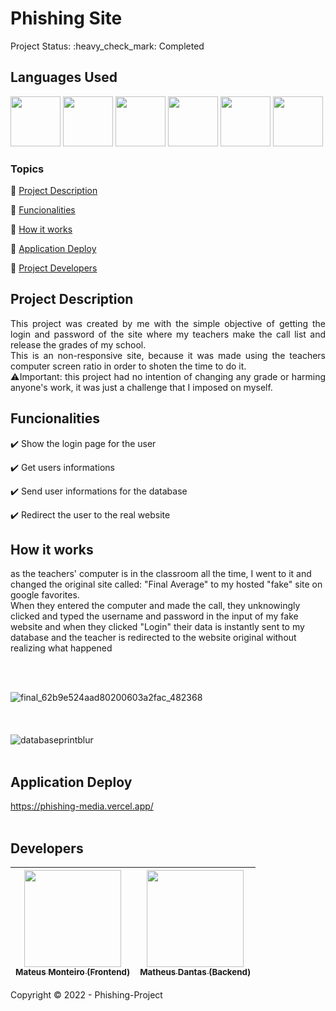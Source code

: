<h1>Phishing Site</h1>
Project Status: :heavy_check_mark: Completed
<br>
<h2>Languages Used</h2>
<p align="left">
  <img src="https://user-images.githubusercontent.com/81173375/173145423-a677d25e-9f54-4ffe-aaac-06fcb89c6f33.png" width="80" height="80"/>
  <img src="https://user-images.githubusercontent.com/81173375/173145420-09145644-7cdd-4e9f-879a-9b4520f5bb06.png" width="80" height="80"/>
  <img src="https://user-images.githubusercontent.com/81173375/173145425-0cb0b980-ebb6-4f06-a7f7-4ec6ffb2fc2c.png" width="80" height="80"/>
  <img src="https://user-images.githubusercontent.com/81173375/173146357-fca3c8f1-6dfa-4f87-8514-96a3ab932f94.png" width="80" height="80"/>
  <img src="https://user-images.githubusercontent.com/81173375/173146272-9169dc13-f37c-452a-bf60-99681dd1878e.png" width="80" height="80"/>
  <img src="https://user-images.githubusercontent.com/81173375/173146918-272dd65b-ab58-4ed6-a802-c5bb7223bc93.png" width="80" height="80"/>
</p>

### Topics

:small_blue_diamond: [Project Description](#project-description)

:small_blue_diamond: [Funcionalities](#funcionalities)

:small_blue_diamond: [How it works](#how-it-works)

:small_blue_diamond: [Application Deploy](#application-deploy)

:small_blue_diamond: [Project Developers](#developers)


## Project Description 

<p align="justify">
  This project was created by me with the simple objective of getting the login and password of the site where my teachers make the call list and release the grades of my school.<br>
  This is an non-responsive site, because it was made using the teachers computer screen ratio in order to shoten the time to do it. <br>
  ⚠️Important: this project had no intention of changing any grade or harming anyone's work, it was just a challenge that I imposed on myself. 
</p>

## Funcionalities

:heavy_check_mark: Show the login page for the user 

:heavy_check_mark: Get users informations  

:heavy_check_mark: Send user informations for the database 

:heavy_check_mark: Redirect the user to the real website

## How it works
 <p>
as the teachers' computer is in the classroom all the time, I went to it and changed the original site called: "Final Average" to my hosted "fake" site on google favorites.<br>
When they entered the computer and made the call, they unknowingly clicked and typed the username and password in the input of my fake website and when they clicked "Login" their data is instantly sent to my database and the teacher is redirected to the website original without realizing what happened <br>
</p>
<br>
<br>

![final_62b9e524aad80200603a2fac_482368](https://user-images.githubusercontent.com/81173375/175999759-d897fe1b-cd10-4e4a-aa81-0268a923c7e7.gif)
<br>
<br>
<br>
<br>
![databaseprintblur](https://user-images.githubusercontent.com/81173375/175999885-aaa3bc21-6ea2-419f-b7b1-86aaa619fca9.jpg)
<br>
<br>

## Application Deploy

https://phishing-media.vercel.app/
<br>
<br>

## Developers


| [<img src="https://user-images.githubusercontent.com/81173375/173143781-8d0dfa7d-1d02-49e8-839e-a186046b3a98.jpeg" width=155><br><sub>Mateus Monteiro (Frontend)</sub>](https://github.com/Mateus-Oliveira-Monteiro) |  [<img src="https://user-images.githubusercontent.com/81173375/173147856-f353abba-882b-4e2e-8c0a-e2894e2f0076.jpeg" width=155><br><sub>Matheus Dantas (Backend)</sub>](https://github.com/matheus-dr)
| :---: | :---: 


Copyright :copyright: 2022 - Phishing-Project
 
  
</span>  
